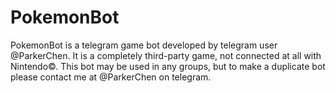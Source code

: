 # PokemonBot

PokemonBot is a telegram game bot developed by telegram user @ParkerChen. It is a completely third-party game, not
connected at all with Nintendo©. This bot may be used in any groups, but to make a duplicate bot please contact me at 
@ParkerChen on telegram.
